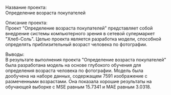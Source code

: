 Название проекта: <br>
Определение возраста покупателей

Описание проекта: <br>
Проект "Определение возраста покупателей" представляет собой внедрение системы компьютерного зрения в сетевой супермаркет "Хлеб-Соль". Целью проекта является разработка модели, способной определять приблизительный возраст человека по фотографии.

Выводы:<br> 
В результате выполнения проекта "Определение возраста покупателей" была разработана модель на основе глубокого обучения для определения возраста человека по фотографии. Модель была дообучена на наборе данных, содержащем 7591 изображение с размеченными возрастами. Она показала хорошие результаты на обучающей выборке с MSE равным 15.7341 и MAE равным 3.0318.
